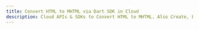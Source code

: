 ---title: Convert HTML to MHTML via Dart SDK in Clouddescription: Cloud APIs & SDKs to Convert HTML to MHTML. Also Create, Edit & Render Microsoft Word & OpenOffice documents in the Cloud.---